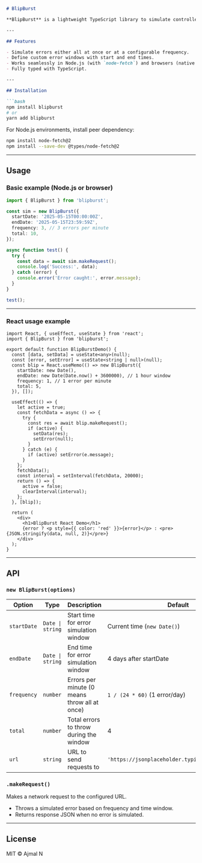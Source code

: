 ````markdown
# BlipBurst

**BlipBurst** is a lightweight TypeScript library to simulate controlled bursts of network errors during API calls. Useful for testing error handling, retries, and resilience in both frontend (React, Vue, Angular) and backend (Node.js) environments.

---

## Features

- Simulate errors either all at once or at a configurable frequency.
- Define custom error windows with start and end times.
- Works seamlessly in Node.js (with `node-fetch`) and browsers (native `fetch`).
- Fully typed with TypeScript.

---

## Installation

```bash
npm install blipburst
# or
yarn add blipburst
````

For Node.js environments, install peer dependency:

```bash
npm install node-fetch@2
npm install --save-dev @types/node-fetch@2
```

---

## Usage

### Basic example (Node.js or browser)

```ts
import { BlipBurst } from 'blipburst';

const sim = new BlipBurst({
  startDate: '2025-05-15T00:00:00Z',
  endDate: '2025-05-15T23:59:59Z',
  frequency: 3, // 3 errors per minute
  total: 10,
});

async function test() {
  try {
    const data = await sim.makeRequest();
    console.log('Success:', data);
  } catch (error) {
    console.error('Error caught:', error.message);
  }
}

test();
```

---

### React usage example

```tsx
import React, { useEffect, useState } from 'react';
import { BlipBurst } from 'blipburst';

export default function BlipBurstDemo() {
  const [data, setData] = useState<any>(null);
  const [error, setError] = useState<string | null>(null);
  const blip = React.useMemo(() => new BlipBurst({
    startDate: new Date(),
    endDate: new Date(Date.now() + 3600000), // 1 hour window
    frequency: 1, // 1 error per minute
    total: 5,
  }), []);

  useEffect(() => {
    let active = true;
    const fetchData = async () => {
      try {
        const res = await blip.makeRequest();
        if (active) {
          setData(res);
          setError(null);
        }
      } catch (e) {
        if (active) setError(e.message);
      }
    };
    fetchData();
    const interval = setInterval(fetchData, 20000);
    return () => {
      active = false;
      clearInterval(interval);
    };
  }, [blip]);

  return (
    <div>
      <h1>BlipBurst React Demo</h1>
      {error ? <p style={{ color: 'red' }}>{error}</p> : <pre>{JSON.stringify(data, null, 2)}</pre>}
    </div>
  );
}
```

---

## API

### `new BlipBurst(options)`

| Option      | Type             | Description                                   | Default                                          |
| ----------- | ---------------- | --------------------------------------------- | ------------------------------------------------ |
| `startDate` | `Date \| string` | Start time for error simulation window        | Current time (`new Date()`)                      |
| `endDate`   | `Date \| string` | End time for error simulation window          | 4 days after startDate                           |
| `frequency` | `number`         | Errors per minute (0 means throw all at once) | `1 / (24 * 60)` (1 error/day)                    |
| `total`     | `number`         | Total errors to throw during the window       | 4                                                |
| `url`       | `string`         | URL to send requests to                       | `'https://jsonplaceholder.typicode.com/posts/1'` |

### `.makeRequest()`

Makes a network request to the configured URL.

* Throws a simulated error based on frequency and time window.
* Returns response JSON when no error is simulated.

---

## License

MIT © Ajmal N

```
```

